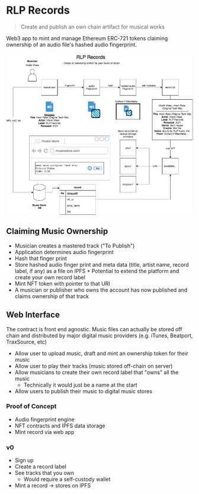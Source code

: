 # RLP Records 
> Create and publish an own chain artifact for musical works

Web3 app to mint and manage Ethereum ERC-721 tokens claiming ownership of an audio file's hashed audio fingerprint.

![design](./__meta/rlp-records-design.png)

## Claiming Music Ownership
* Musician creates a mastered track ("To Publish")
* Application determines audio fingerprint
* Hash that finger print
* Store hashed audio finger print and meta data (title, artist name, record label, if any) as a file on IPFS
		* Potential to extend the platform and create your own record label 
* Mint NFT token with pointer to that URI 
* A musician or publisher who owns the account has now published and claims ownership of that track

## Web Interface
The contract is front end agnostic. Music files can actually be stored off chain and distributed by major digital music providers (e.g. iTunes, Beatport, TraxSource, etc)

* Allow user to upload music, draft and mint an ownership token for their music
* Allow user to play their tracks (music stored off-chain on server)
* Allow musicians to create their own record label that "owns" all the music
	 * Technically it would just be a name at the start
* Allow users to publish their music to digital music stores 

### Proof of Concept
* Audio fingerprint engine
* NFT contracts and IPFS data storage
* Mint record via web app

### v0
* Sign up
* Create a record label
* See tracks that you own
	 * Would require a self-custody wallet 
* Mint a record -> stores on IPFS
